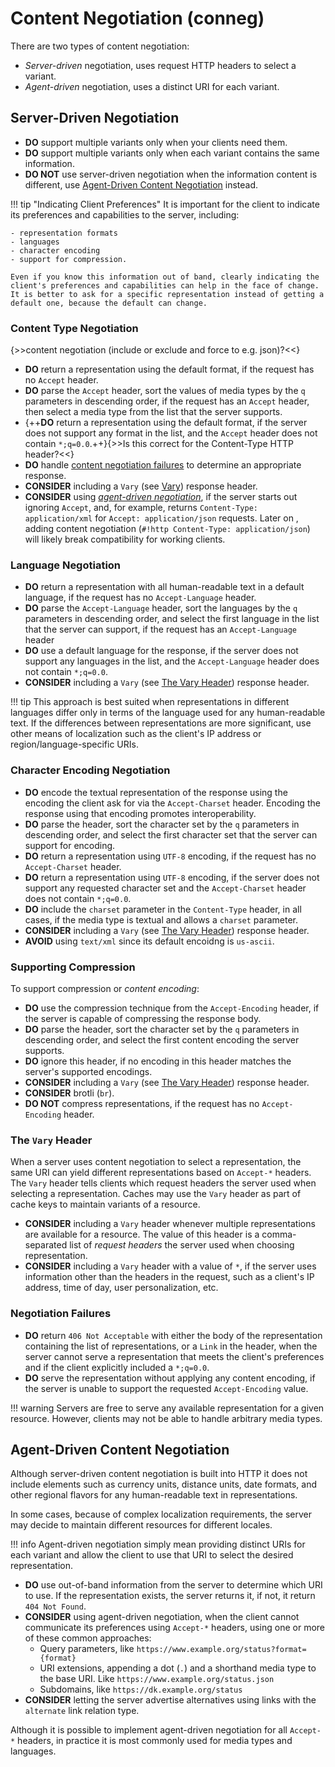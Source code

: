 # Content Negotiation (conneg)

There are two types of content negotiation:

- *Server-driven* negotiation, uses request HTTP headers to select a variant.
- *Agent-driven* negotiation, uses a distinct URI for each variant.

## Server-Driven Negotiation

- **DO** support multiple variants only when your clients need them.
- **DO** support multiple variants only when each variant contains the same information.
- **DO NOT** use server-driven negotiation when the information content is different, use [Agent-Driven Content Negotiation](#agent-driven-content-negotiation) instead.

!!! tip "Indicating Client Preferences"
    It is important for the client to indicate its preferences and capabilities to the server, including:

    - representation formats
    - languages
    - character encoding
    - support for compression.

    Even if you know this information out of band, clearly indicating the client's preferences and capabilities can help in the face of change. It is better to ask for a specific representation instead of getting a default one, because the default can change.

### Content Type Negotiation

{>>content negotiation (include or exclude and force to e.g. json)?<<}

- **DO** return a representation using the default format, if the request has no `Accept` header.
- **DO** parse the `Accept` header, sort the values of media types by the `q` parameters in descending order, if the request has an `Accept` header, then select a media type from the list that the server supports.
- {++**DO** return a representation using the default format, if the server does not support any format in the list, and the `Accept` header does not contain `*;q=0.0`.++}{>>Is this correct for the Content-Type HTTP header?<<}
- **DO** handle [content negotiation failures](#negotiation-failures) to determine an appropriate response.
- **CONSIDER** including a `Vary` (see [Vary](#the-vary-header)) response header.
- **CONSIDER** using [*agent-driven negotiation*](#agent-driven-negotiation), if the server starts out ignoring `Accept`, and, for example, returns `Content-Type: application/xml` for `Accept: application/json` requests. Later on , adding content negotiation (`#!http Content-Type: application/json`) will likely break compatibility for working clients.

### Language Negotiation

- **DO** return a representation with all human-readable text in a default language, if the request has no `Accept-Language` header.
- **DO** parse the `Accept-Language` header, sort the languages by the `q` parameters in descending order, and select the first language in the list that the server can support, if the request has an `Accept-Language` header
- **DO** use a default language for the response, if the server does not support any languages in the list, and the `Accept-Language` header does not contain `*;q=0.0`.
- **CONSIDER** including a `Vary` (see [The Vary Header](#the-vary-header)) response header.

!!! tip
    This approach is best suited when representations in different languages differ only in terms of the language used for any human-readable text. If the differences between representations are more significant, use other means of localization such as the client's IP address or region/language-specific URIs.

### Character Encoding Negotiation

- **DO** encode the textual representation of the response using the encoding the client ask for via the `Accept-Charset` header. Encoding the response using that encoding promotes interoperability.
- **DO** parse the header, sort the character set by the `q` parameters in descending order, and select the first character set that the server can support for encoding.
- **DO** return a representation using `UTF-8` encoding, if the request has no `Accept-Charset` header.
- **DO** return a representation using `UTF-8` encoding, if the server does not support any requested character set and the `Accept-Charset` header does not contain `*;q=0.0`.
- **DO** include the `charset` parameter in the `Content-Type` header, in all cases, if the media type is textual and allows a `charset` parameter.
- **CONSIDER** including a `Vary` (see [The Vary Header](#the-vary-header)) response header.
- **AVOID** using `text/xml` since its default encoidng is `us-ascii`.

### Supporting Compression

To support compression or *content encoding*:

- **DO** use the compression technique from the `Accept-Encoding` header, if the server is capable of compressing the response body.
- **DO** parse the header, sort the character set by the `q` parameters in descending order, and select the first content encoding the server supports.
- **DO** ignore this header, if no encoding in this header matches the server's supported encodings.
- **CONSIDER** including a `Vary` (see [The Vary Header](#the-vary-header)) response header.
- **CONSIDER** brotli (`br`).
- **DO NOT** compress representations, if the request has no `Accept-Encoding` header.

### The `Vary` Header

When a server uses content negotiation to select a representation, the same URI can yield different representations based on `Accept-*` headers. The `Vary` header tells clients which request headers the server used when selecting a representation. Caches may use the `Vary` header as part of cache keys to maintain variants of a resource.

- **CONSIDER** including a `Vary` header whenever multiple representations are available for a resource. The value of this header is a comma-separated list of *request headers* the server used when choosing representation.
- **CONSIDER** including a `Vary` header with a value of `*`, if the server uses information other than the headers in the request, such as a client's IP address, time of day, user personalization, etc.

### Negotiation Failures

- **DO** return `406 Not Acceptable` with either the body of the representation containing the list of representations, or a `Link` in the header, when the server cannot serve a representation that meets the client's preferences and if the client explicitly included a `*;q=0.0`.
- **DO** serve the representation without applying any content encoding, if the server is unable to support the requested `Accept-Encoding` value.

!!! warning
    Servers are free to serve any available representation for a given resource. However, clients may not be able to handle arbitrary media types.

## Agent-Driven Content Negotiation

Although server-driven content negotiation is built into HTTP it does not include elements such as currency units, distance units, date formats, and other regional flavors for any human-readable text in representations.

In some cases, because of complex localization requirements, the server may decide to maintain different resources for different locales.

!!! info
    Agent-driven negotiation simply mean providing distinct URIs for each variant and allow the client to use that URI to select the desired representation.

- **DO** use out-of-band information from the server to determine which URI to use. If the representation exists, the server returns it, if not, it return `404 Not Found`.
- **CONSIDER** using agent-driven negotiation, when the client cannot communicate its preferences using `Accept-*` headers, using one or more of these common approaches:
    - Query parameters, like `https://www.example.org/status?format={format}`
    - URI extensions, appending a dot (`.`) and a shorthand media type to the base URI. Like `https://www.example.org/status.json`
    - Subdomains, like `https://dk.example.org/status`
- **CONSIDER** letting the server advertise alternatives using links with the `alternate` link relation type.

Although it is possible to implement agent-driven negotiation for all `Accept-*` headers, in practice it is most commonly used for media types and languages.

